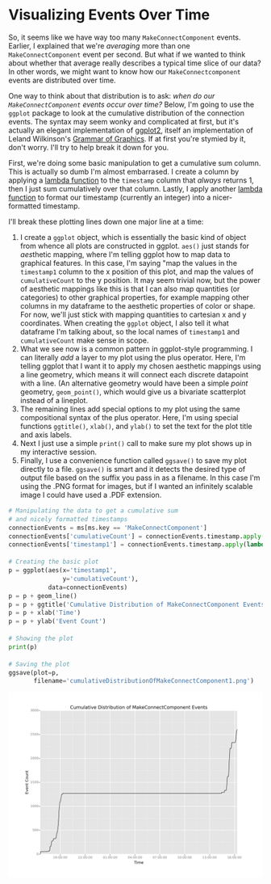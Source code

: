 # Visualizing Events Over Time

So, it seems like we have way too many `MakeConnectComponent` events. Earlier, I explained that we're *averaging* more than one `MakeConnectComponent` event per second. But what if we wanted to think about whether that average really describes a typical time slice of our data? In other words, we might want to know how our `MakeConnectcomponent` events are distributed over time.

One way to think about that distribution is to ask: *when do our `MakeConnectComponent` events occur over time?* Below, I'm going to use the `ggplot` package to look at the cumulative distribution of the connection events. The syntax may seem wonky and complicated at first, but it's actually an elegant implementation of [ggplot2](http://docs.ggplot2.org/0.9.3.1/index.html), itself an implementation of Leland Wilkinson's [Grammar of Graphics](http://www.amazon.com/Grammar-Graphics-Statistics-Computing-ebook/dp/B003XQF3TQ/ref=sr_1_1?ie=UTF8&qid=1401707640&sr=8-1&keywords=grammar+of+graphics). If at first you're stymied by it, don't worry. I'll try to help break it down for you.

First, we're doing some basic manipulation to get a cumulative sum column. This is actually so dumb I'm almost embarrased. I create a column by applying a [lambda function](http://www.diveintopython.net/power_of_introspection/lambda_functions.html) to the `timestamp` column that *always* returns 1, then I just sum cumulatively over that column. Lastly, I apply another [lambda function](http://www.diveintopython.net/power_of_introspection/lambda_functions.html) to format our timestamp (currently an integer) into a nicer-formatted timestamp.

I'll break these plotting lines down one major line at a time:

1. I create a `ggplot` object, which is essentially the basic kind of object from whence all plots are constructed in ggplot. `aes()` just stands for *aes*thetic mapping, where I'm telling ggplot how to map data to graphical features. In this case, I'm saying "map the values in the `timestamp1` column to the x position of this plot, and map the values of `cumulativeCount` to the y position. It may seem trivial now, but the power of aesthetic mappings like this is that I can also map quantities (or categories) to other graphical properties, for example mapping other columns in my dataframe to the aesthetic properties of color or shape. For now, we'll just stick with mapping quantities to cartesian x and y coordinates. When creating the `ggplot` object, I also tell it what dataframe I'm talking about, so the local names of `timestamp1` and `cumulativeCount` make sense in scope.
2. What we see now is a common pattern in ggplot-style programming. I can literally *add* a layer to my plot using the plus operator. Here, I'm telling ggplot that I want it to apply my chosen aesthetic mappings using a line geometry, which means it will connect each discrete datapoint with a line. (An alternative geometry would have been a simple *point* geometry, `geom_point()`, which would give us a bivariate scatterplot instead of a lineplot.
3. The remaining lines add special options to my plot using the same compositional syntax of the plus operator. Here, I'm using special functions `ggtitle()`, `xlab()`, and `ylab()` to set the text for the plot title and axis labels.
4. Next I just use a simple `print()` call to make sure my plot shows up in my interactive session.
5. Finally, I use a convenience function called `ggsave()` to save my plot directly to a file. `ggsave()` is smart and it detects the desired type of output file based on the suffix you pass in as a filename. In this case I'm using the .PNG format for images, but if I wanted an infinitely scalable image I could have used a .PDF extension.

```python
# Manipulating the data to get a cumulative sum
# and nicely formatted timestamps
connectionEvents = ms[ms.key == 'MakeConnectComponent']
connectionEvents['cumulativeCount'] = connectionEvents.timestamp.apply(lambda x: 1).cumsum()
connectionEvents['timestamp1'] = connectionEvents.timestamp.apply(lambda x: pd.Timestamp(x, unit='ms'))

# Creating the basic plot
p = ggplot(aes(x='timestamp1',
               y='cumulativeCount'),
           data=connectionEvents)
p = p + geom_line()
p = p + ggtitle('Cumulative Distribution of MakeConnectComponent Events')
p = p + xlab('Time')
p = p + ylab('Event Count')

# Showing the plot
print(p)

# Saving the plot
ggsave(plot=p,
       filename='cumulativeDistributionOfMakeConnectComponent1.png')
```

![Cumulative Distribution of MakeComponentConnect Events](../assets/cumulativeDistributionOfMakeConnectComponent1.png)
